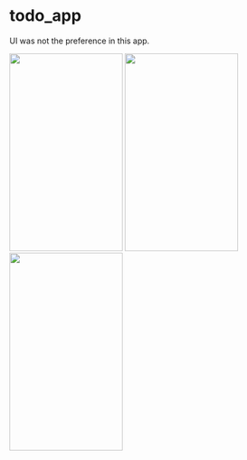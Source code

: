 # todo_app

UI was not the preference in this app.

<img src="https://user-images.githubusercontent.com/77739006/163375787-f898596f-3f9c-467b-9716-0a70053262cd.png" width="200" height="350">

<img src="https://user-images.githubusercontent.com/77739006/163374302-bfa7e145-1715-4d95-9d9f-d4700b8ab91e.png" width="200" height="350">

<img src="https://user-images.githubusercontent.com/77739006/163374506-5accbee4-c4ea-4f64-85e5-2949ab255341.png" width="200" height="350">

